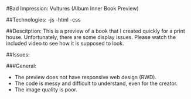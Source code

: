 #Bad Impression: Vultures (Album Inner Book Preview)

##Technologies:
-js
-html
-css

##Descitption:
This is a preview of a book that I created quickly for a print house. Unfortunately, there are some display issues. Please watch the included video to see how it is supposed to look.

##Issues:

###General:
- The preview does not have responsive web design (RWD).
- The code is messy and difficult to understand, even for the creator.
- The image quality is poor.